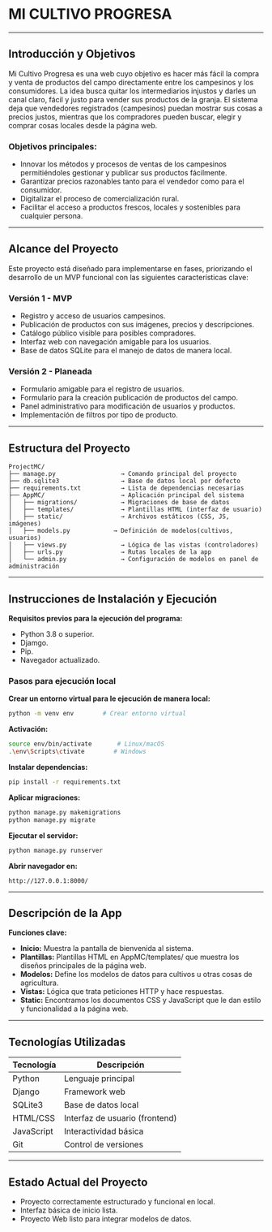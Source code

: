 # MI CULTIVO PROGRESA
________________________________________  
## Introducción y Objetivos  
Mi Cultivo Progresa es una web ͏cuyo objetivo es hacer más fácil la compra y venta de productos del campo directamente entre los campesinos y los consumidores. La idea busca quitar los intermediarios ͏injustos y ͏darles un canal claro, fácil y justo para vender sus productos de ͏la granja. El sistema deja͏ que vendedores registrados (campesinos͏) puedan mostrar sus cosas a precios justos, mientras que los compradores pueden buscar, elegir y comprar cosas ͏locales ͏desde la página͏ web.  

### Objetivos principales:  
- Innovar los métodos y procesos de ventas de los campesinos permitiéndoles gestionar y publicar sus productos fácilmente.  
- Garantizar precios razonables tanto para el vendedor como para el consumidor.  
- Digitalizar el proceso de comercialización rural.  
- Facilitar el acceso a productos frescos, locales y sostenibles para cualquier persona.  

________________________________________  
## Alcance del Proyecto  
Este proyecto está diseñado para implementarse en fases, priorizando el desarrollo de un MVP funcional con las siguientes características clave:  

### Versión 1 - MVP  
- Registro y acceso de usuarios campesinos.  
- Publicación de productos con sus imágenes, precios y descripciones.  
- Catálogo público visible para posibles compradores.  
- Interfaz web con navegación amigable para los usuarios.  
- Base de datos SQLite para el manejo de datos de manera local.  

### Versión 2 - Planeada  
- Formulario amigable para el registro de usuarios.  
- Formulario para la creación publicación de productos del campo.  
- Panel administrativo para modificación de usuarios y productos.  
- Implementación de filtros por tipo de producto.  

---

## Estructura del Proyecto  

```
ProjectMC/
├── manage.py                  → Comando principal del proyecto
├── db.sqlite3                 → Base de datos local por defecto
├── requirements.txt           → Lista de dependencias necesarias
├── AppMC/                     → Aplicación principal del sistema
│   ├── migrations/            → Migraciones de base de datos
│   ├── templates/             → Plantillas HTML (interfaz de usuario)
│   ├── static/                → Archivos estáticos (CSS, JS, imágenes)
│   ├── models.py            → Definición de modelos(cultivos, usuarios)
│   ├── views.py               → Lógica de las vistas (controladores)
│   ├── urls.py                → Rutas locales de la app
│   └── admin.py               → Configuración de modelos en panel de administración
```

---

## Instrucciones de Instalación y Ejecución  
**Requisitos previos para la ejecución del programa:**  
- Python 3.8 o superior.  
- Djamgo.  
- Pip.  
- Navegador actualizado.  

### Pasos para ejecución local  

**Crear un entorno virtual para le ejecución de manera local:**  
```bash
python -m venv env        # Crear entorno virtual
```

**Activación:**  
```bash
source env/bin/activate       # Linux/macOS  
.\env\Scripts\ctivate        # Windows
```

**Instalar dependencias:**  
```bash
pip install -r requirements.txt
```

**Aplicar migraciones:**  
```bash
python manage.py makemigrations  
python manage.py migrate
```

**Ejecutar el servidor:**  
```bash
python manage.py runserver
```

**Abrir navegador en:**  
```
http://127.0.0.1:8000/
```

---

## Descripción de la App  
**Funciones clave:**  
- **Inicio:** Muestra ͏la pantalla de bienvenida al sistema.  
- **Plantillas͏:** Plantillas HTML en Ap͏pMC/tem͏plates/ que muestra los diseños principales de la página web.  
- **Modelos:** Define los modelos de datos para cultivos u otras cosas ͏de agricultura͏.  
- **Vistas:** Lógica que trata peticiones HTTP y hace respuestas.  
- **Static:** Encontramos los documentos CSS y JavaScript que le dan estilo y funcionalidad a la página web.  

---

## Tecnologías Utilizadas  

| Tecnología  | Descripción                     |
|-------------|----------------------------------|
| Python      | Lenguaje principal               |
| Django      | Framework web                    |
| SQLite3     | Base de datos local              |
| HTML/CSS    | Interfaz de usuario (frontend)   |
| JavaScript  | Interactividad básica            |
| Git         | Control de versiones             |

---

## Estado Actual del Proyecto  
- Proyecto correctamente estructurado y funcional en local.  
- Interfaz básica de inicio lista.  
- Proyecto Web listo para integrar modelos de datos.
